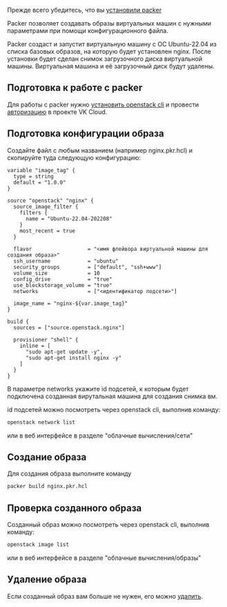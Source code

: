 <warn>

Прежде всего убедитесь, что вы [установили packer](https://developer.hashicorp.com/packer/tutorials/docker-get-started/get-started-install-cli)

</warn>

Packer позволяет создавать образы виртуальных машин с нужными параметрами при помощи конфигурационного файла.

Packer создаст и запустит виртуальную машину с ОС Ubuntu-22.04 из списка базовых образов, на которую будет установлен nginx. После установки будет сделан снимок загрузочного диска виртуальной машины. Виртуальная машина и её загрузочный диск будут удалены.

## Подготовка к работе с packer

Для работы с packer нужно [установить openstack cli](../../../../../additionals/account/project/cli/setup/) и провести [авторизацию](../../../../../additionals/account/project/cli/authorization/) в проекте VK Cloud.

## Подготовка конфигурации образа

Создайте файл с любым названием (например nginx.pkr.hcl) и скопируйте туда следующую конфигурацию:

```hcl
variable "image_tag" {
  type = string
  default = "1.0.0"
}

source "openstack" "nginx" {
  source_image_filter {
    filters {
      name = "Ubuntu-22.04-202208"
    }
    most_recent = true
  }

  flavor                  = "<имя флейвора виртуальной машины для создания образа>"
  ssh_username            = "ubuntu"
  security_groups         = ["default", "ssh+www"]
  volume_size             = 10
  config_drive            = "true"
  use_blockstorage_volume = "true"
  networks                = ["<идентификатор подсети>"]

  image_name = "nginx-${var.image_tag}"
}

build {
  sources = ["source.openstack.nginx"]

  provisioner "shell" {
    inline = [
      "sudo apt-get update -y",
      "sudo apt-get install nginx -y"
    ]
  }
}
```

В параметре networks укажите id подсетей, к которым будет подключена созданная вирутальная машина для создания снимка вм.

id подсетей можно посмотреть через openstack cli, выполнив команду:
```bash
openstack network list
```
или в веб интерфейсе в разделе "облачные вычисления/сети"

## Создание образа
Для создания образа выполните команду
```bash
packer build nginx.pkr.hcl
```
## Проверка созданного образа
Созданный образ можно посмотреть через openstack cli, выполнив команду:
```bash
openstack image list
```
или в веб интерфейсе в разделе "облачные вычисления/образы"

## Удаление образа
Если созданный образ вам больше не нужен, его можно [удалить](../../delete-image/).